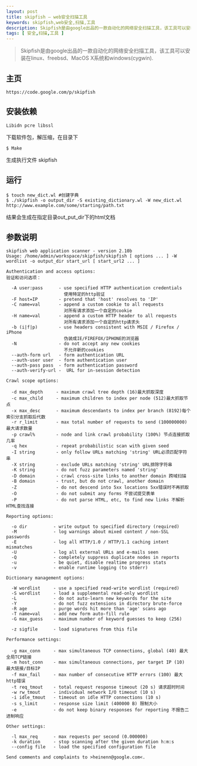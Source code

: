 ```yaml
---
layout: post
title: skipfish – web安全扫描工具
keywords: skipfish,web安全,扫描,工具
description: Skipfish是由google出品的一款自动化的网络安全扫描工具，该工具可以安装在linux、freebsd、MacOS X系统和windows(cygwin).
tags: [ 安全,扫描,工具 ]
---
```


> Skipfish是由google出品的一款自动化的网络安全扫描工具，该工具可以安装在linux、freebsd、MacOS X系统和windows(cygwin).

## 主页

    https://code.google.com/p/skipfish

## 安装依赖

    Libidn pcre libssl

下载软件包，解压缩，在目录下

    $ Make

生成执行文件 skipfish


## 运行

    $ touch new_dict.wl #创建字典
    $ ./skipfish -o output_dir -S existing_dictionary.wl -W new_dict.wl  http://www.example.com/some/starting/path.txt

结果会生成在指定目录out_put_dir下的html文档

## 参数说明


    skipfish web application scanner - version 2.10b
    Usage: /home/admin/workspace/skipfish/skipfish [ options ... ] -W wordlist -o output_dir start_url [ start_url2 ... ]

    Authentication and access options:
    验证和访问选项：

      -A user:pass      - use specified HTTP authentication credentials
                          使用特定的http验证
      -F host=IP        - pretend that 'host' resolves to 'IP'
      -C name=val       - append a custom cookie to all requests
                          对所有请求添加一个自定的cookie
      -H name=val       - append a custom HTTP header to all requests
                          对所有请求添加一个自定的http请求头
      -b (i|f|p)        - use headers consistent with MSIE / Firefox / iPhone
                          伪装成IE/FIREFOX/IPHONE的浏览器
      -N                - do not accept any new cookies
                          不允许新的cookies
      --auth-form url   - form authentication URL
      --auth-user user  - form authentication user
      --auth-pass pass  - form authentication password
      --auth-verify-url -  URL for in-session detection

    Crawl scope options:

      -d max_depth     - maximum crawl tree depth (16)最大抓取深度
      -c max_child     - maximum children to index per node (512)最大抓取节点
      -x max_desc      - maximum descendants to index per branch (8192)每个索引分支抓取后代数
      -r r_limit       - max total number of requests to send (100000000)最大请求数量
      -p crawl%        - node and link crawl probability (100%) 节点连接抓取几率
      -q hex           - repeat probabilistic scan with given seed
      -I string        - only follow URLs matching 'string' URL必须匹配字符串
      -X string        - exclude URLs matching 'string' URL排除字符串
      -K string        - do not fuzz parameters named 'string'
      -D domain        - crawl cross-site links to another domain 跨域扫描
      -B domain        - trust, but do not crawl, another domain
      -Z               - do not descend into 5xx locations 5xx错误时不再抓取
      -O               - do not submit any forms 不尝试提交表单
      -P               - do not parse HTML, etc, to find new links 不解析HTML查找连接

    Reporting options:

      -o dir          - write output to specified directory (required)
      -M              - log warnings about mixed content / non-SSL passwords
      -E              - log all HTTP/1.0 / HTTP/1.1 caching intent mismatches
      -U              - log all external URLs and e-mails seen
      -Q              - completely suppress duplicate nodes in reports
      -u              - be quiet, disable realtime progress stats
      -v              - enable runtime logging (to stderr)

    Dictionary management options:

      -W wordlist     - use a specified read-write wordlist (required)
      -S wordlist     - load a supplemental read-only wordlist
      -L              - do not auto-learn new keywords for the site
      -Y              - do not fuzz extensions in directory brute-force
      -R age          - purge words hit more than 'age' scans ago
      -T name=val     - add new form auto-fill rule
      -G max_guess    - maximum number of keyword guesses to keep (256)

      -z sigfile      - load signatures from this file

    Performance settings:

      -g max_conn     - max simultaneous TCP connections, global (40) 最大全局TCP链接
      -m host_conn    - max simultaneous connections, per target IP (10) 最大链接/目标IP
      -f max_fail     - max number of consecutive HTTP errors (100) 最大http错误
      -t req_tmout    - total request response timeout (20 s) 请求超时时间
      -w rw_tmout     - individual network I/O timeout (10 s) 
      -i idle_tmout   - timeout on idle HTTP connections (10 s)
      -s s_limit      - response size limit (400000 B) 限制大小
      -e              - do not keep binary responses for reporting 不报告二进制响应

    Other settings:

      -l max_req      - max requests per second (0.000000)
      -k duration     - stop scanning after the given duration h:m:s
      --config file   - load the specified configuration file

    Send comments and complaints to >heinenn@google.com<.

